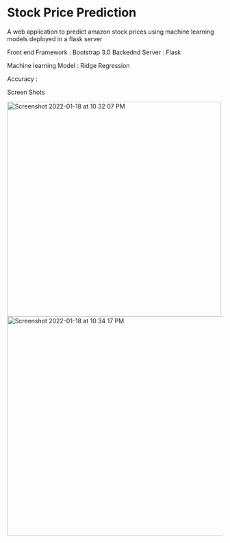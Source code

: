 # Stock Price Prediction
 A web application to predict amazon stock prices using machine learning models deployed in a flask server
 
 Front end Framework : Bootstrap 3.0
 Backednd Server : Flask
 
 Machine learning Model : Ridge Regression
 
 Accuracy : 
 
 Screen Shots
 
 
<img width="500" alt="Screenshot 2022-01-18 at 10 32 07 PM" src="https://user-images.githubusercontent.com/67012947/149984529-9d9dffe1-8061-4278-bd0c-e7ec8288b0ec.png">


<img width="512" alt="Screenshot 2022-01-18 at 10 34 17 PM" src="https://user-images.githubusercontent.com/67012947/149984534-b489703e-8b9e-4a60-9e37-970593a8ede2.png">
